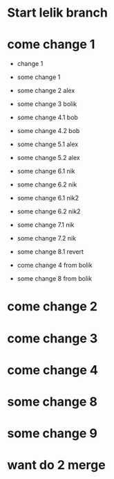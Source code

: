# Start lelik branch
# come change 1 

* change 1
* some change 1 
* some change 2 alex
* some change 3 bolik
* some change 4.1 bob
* some change 4.2 bob
* some change 5.1 alex
* some change 5.2 alex

* some change 6.1 nik
* some change 6.2 nik
* some change 6.1 nik2
* some change 6.2 nik2
* some change 7.1 nik
* some change 7.2 nik
* some change 8.1 revert

* come change 4 from bolik

* some change 8 from bolik

# come change 2

# come change 3

# come change 4

# some change 8

# some change 9

# want do 2 merge
